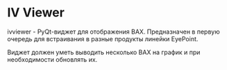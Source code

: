 # IV Viewer

ivviewer - PyQt-виджет для отображения ВАХ. Предназначен в первую очередь для встраивания в разные продукты линейки EyePoint.

Виджет должен уметь выводить несколько ВАХ на график и при необходимости обновлять их.



